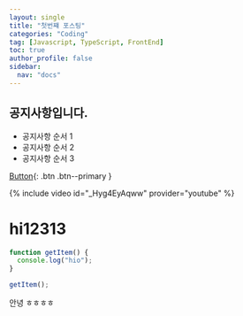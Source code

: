 ```yaml
---
layout: single
title: "첫번쨰 포스팅"
categories: "Coding"
tag: [Javascript, TypeScript, FrontEnd]
toc: true
author_profile: false
sidebar:
  nav: "docs"
---
```


<div class="notice--my">
<h2>공지사항입니다.</h2>
<ul>
  <li>공지사항 순서 1</li>
  <li>공지사항 순서 2</li>
  <li>공지사항 순서 3</li>
</ul>
</div>

[Button](https://imchanyo.github.io){: .btn .btn--primary }

{% include video id="_Hyg4EyAqww" provider="youtube" %}

# hi12313

```js
function getItem() {
  console.log("hio");
}

getItem();
```

안녕 ㅎㅎㅎㅎ
